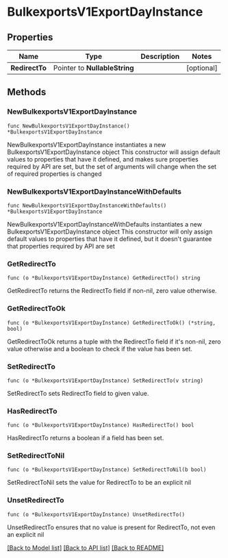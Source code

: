 # BulkexportsV1ExportDayInstance

## Properties

Name | Type | Description | Notes
------------ | ------------- | ------------- | -------------
**RedirectTo** | Pointer to **NullableString** |  | [optional] 

## Methods

### NewBulkexportsV1ExportDayInstance

`func NewBulkexportsV1ExportDayInstance() *BulkexportsV1ExportDayInstance`

NewBulkexportsV1ExportDayInstance instantiates a new BulkexportsV1ExportDayInstance object
This constructor will assign default values to properties that have it defined,
and makes sure properties required by API are set, but the set of arguments
will change when the set of required properties is changed

### NewBulkexportsV1ExportDayInstanceWithDefaults

`func NewBulkexportsV1ExportDayInstanceWithDefaults() *BulkexportsV1ExportDayInstance`

NewBulkexportsV1ExportDayInstanceWithDefaults instantiates a new BulkexportsV1ExportDayInstance object
This constructor will only assign default values to properties that have it defined,
but it doesn't guarantee that properties required by API are set

### GetRedirectTo

`func (o *BulkexportsV1ExportDayInstance) GetRedirectTo() string`

GetRedirectTo returns the RedirectTo field if non-nil, zero value otherwise.

### GetRedirectToOk

`func (o *BulkexportsV1ExportDayInstance) GetRedirectToOk() (*string, bool)`

GetRedirectToOk returns a tuple with the RedirectTo field if it's non-nil, zero value otherwise
and a boolean to check if the value has been set.

### SetRedirectTo

`func (o *BulkexportsV1ExportDayInstance) SetRedirectTo(v string)`

SetRedirectTo sets RedirectTo field to given value.

### HasRedirectTo

`func (o *BulkexportsV1ExportDayInstance) HasRedirectTo() bool`

HasRedirectTo returns a boolean if a field has been set.

### SetRedirectToNil

`func (o *BulkexportsV1ExportDayInstance) SetRedirectToNil(b bool)`

 SetRedirectToNil sets the value for RedirectTo to be an explicit nil

### UnsetRedirectTo
`func (o *BulkexportsV1ExportDayInstance) UnsetRedirectTo()`

UnsetRedirectTo ensures that no value is present for RedirectTo, not even an explicit nil

[[Back to Model list]](../README.md#documentation-for-models) [[Back to API list]](../README.md#documentation-for-api-endpoints) [[Back to README]](../README.md)


